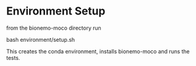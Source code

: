 Environment Setup
===============

from the bionemo-moco directory run

 bash environment/setup.sh

 This creates the conda environment, installs bionemo-moco and runs the tests.

